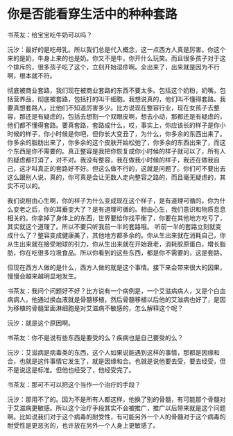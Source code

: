# 你是否能看穿生活中的种种套路

书茶友：给宝宝吃牛奶可以吗？

沅汐：最好的是吃母乳。所以我们总是代入概念，这一点西方人真是厉害。你这个来的是奶，牛身上来的也是奶。你又不是牛，你开什么玩笑。而且很多孩子对于这个排斥的，很多孩子吃了这个，立刻开始湿疹啊。全出来了，出来就是因为不行啊，根本就不符。

彻底被商业套路，我们现在被商业套路的东西不要太多。包括这个奶粉，奶嘴，包括营养品，彻底被套路，包括打的叫干细胞。我想说真的，他们叫不懂得套路。我要真想套路人，比他们不知道厉害多少。比方说现在整容行业，现在女孩子去整容，那还是有疑虑的，包括去想割一个双眼皮啊，想去小动，那都还是有疑虑的，他们都不懂得套路。要真套路，套路成什么，哎，事实上，你应该长的样子是你小时候的样子，你小时候是你吧，但你长大变丑了，为什么，你多余的东西出来了。你多余的脂肪出来了，你多余的这个皮肤开始松弛了，你多余的东西出来了，而这个东西是你不需要的。真正整容是我把你恢复成你小时候的样子就可以了，所有人的疑虑都打消了，对不对。我没有整容，我在做我小时候的样子，我还在做我自己，这才叫真正的套路好不好。但这么做不行的，这就是问题了。你们可不要出去这么跟别人说，真的，你可真是会让无数人走向整容之路的，而且毫无疑虑的，其实不可以的。

我们说相由心生啊，你的样子为什么变成现在这个样子，是有道理可循的。你为什么变老之后，你的耳垂变大了？是有道理可循的。相由心生，我们意识和物质息息相关的。你拿掉了身体上的东西，世界要给你找平衡了，你要在其他地方吃亏了，其实就这个道理了。所以不要只听我前一半的套路哦。 听前一半的套路立刻就变成什么了？整容变成健康美了，其他地方都多余的。你从生出来就在消耗自己，你从生出来就在接受地球的引力，你从生出来就在开始衰老，消耗胶原蛋白，增长脂肪，你在吃很多垃圾食品。所以你看到的这些东西，都是你不需要的，这是套路。

但现在西方人做的是什么，西方人做的就是这个事情。接下来会带来很大的因果，慢慢会越来越明显地发生。

书茶友：我问个问题好不好？比方说有一个病例是，一个艾滋病病人，又是个白血病病人，他通过换血液就是骨髓移植，然后骨髓移植以后他的艾滋病也好了，是因为移植的骨髓里面淋细胞是对艾滋病不敏感的，怎么解释这个呢？

沅汐：就是这个原因啊。

书茶友：你不是说有些东西是要受的么？疾病也是自己要受的么？

沅汐：艾滋病是病毒类的东西，这个人如果说能遇到这样的事情，那都是因缘和合，也就是这件事情它发生了，就是因缘和合。也就是说他要去受，要去经受，但不是说这是标准。但他也经受了，他经受完了。

书茶友：那可不可以把这个当作一个治疗的手段？

  
  
 沅汐：那用不了的。因为不是所有人都这样，他换了别的骨髓，有可能那个骨髓对于艾滋病更敏感。所以这个治疗手段其实不会被推广，推广以后带来就是这个问题啊。比如说我们对于这个病毒的耐受性，有可能另外一个人的骨髓对于这个病毒的耐受性是更恶劣的，也许放在另外一个人身上更敏感了。

